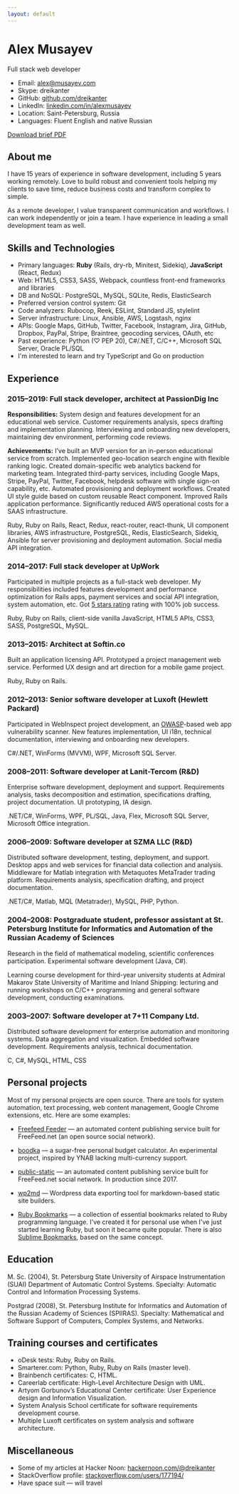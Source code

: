 ```yaml
---
layout: default
---
```


<div class="row">
  <div class="col-sm-12 col-md-8 col-lg-8">
    <h1>Alex Musayev</h1>
    <p class="lead">Full stack web developer</p>
    <ul>
      <li>
        Email:
        <a href="mailto:alex@musayev.com">alex@musayev.com</a>
      </li>
      <li>
        Skype: dreikanter
      </li>
      <li>
        GitHub:
        <a href="http://github.com/dreikanter">github.com/dreikanter</a>
      </li>
      <li>
        LinkedIn:
        <a href="https://linkedin.com/in/alexmusayev">linkedin.com/in/alexmusayev</a>
      </li>
      <li>
        Location: Saint-Petersburg, Russia
      </li>
      <li>
        Languages: Fluent English and native Russian
      </li>
    </ul>
  </div>
  <div class="col-xs-12 col-sm-12 col-md-4 col-lg-4 download-container">
    <a href="/alex-musayev-cv.pdf" class="btn btn-success">
      <i class="fas fa-cloud-download-alt"></i>
      Download brief PDF
    </a>
  </div>
</div>

## About me

I have 15 years of experience in software development, including 5 years working remotely. Love to build robust and convenient tools helping my clients to save time, reduce business costs and transform complex to simple.

As a remote developer, I value transparent communication and workflows. I can work independently or join a team. I have experience in leading a small development team as well.

## Skills and Technologies

- Primary languages: **Ruby** (Rails, dry-rb, Minitest, Sidekiq), **JavaScript** (React, Redux)
- Web: HTML5, CSS3, SASS, Webpack, countless front-end frameworks and libraries
- DB and NoSQL: PostgreSQL, MySQL, SQLite, Redis, ElasticSearch
- Preferred version control system: Git
- Code analyzers: Rubocop, Reek, ESLint, Standard JS, stylelint
- Server infrastructure: Linux, Ansible, AWS, Logstash, nginx
- APIs: Google Maps, GitHub, Twitter, Facebook, Instagram, Jira, GitHub, Dropbox, PayPal, Stripe, Braintree, geocoding services, OAuth, etc
- Past experience: Python (♡ PEP 20), C#/.NET, C/C++, Microsoft SQL Server, Oracle PL/SQL
- I'm interested to learn and try TypeScript and Go on production

## Experience

<h3><span class="text-muted">2015–2019:</span> <b>Full stack developer, architect</b> at PassionDig Inc</h3>

**Responsibilities:** System design and features development for an educational web service. Customer requirements analysis, specs drafting and implementation planning. Interviewing and onboarding new developers, maintaining dev environment, performing code reviews.

**Achievements:** I’ve built an MVP version for an in-person educational service from scratch. Implemented geo-location search engine with flexible ranking logic. Created domain-specific web analytics backend for marketing team. Integrated third-party services, including Google Maps, Stripe, PayPal, Twitter, Facebook, helpdesk software with single sign-on capability, etc. Automated provisioning and deployment workflows. Created UI style guide based on custom reusable React component. Improved Rails application performance. Significantly reduced AWS operational costs for a SAAS infrastructure.

<i class="fas fa-tools"></i> Ruby, Ruby on Rails, React, Redux, react-router, react-thunk, UI component libraries, AWS infrastructure, PostgreSQL, Redis, ElasticSearch, Sidekiq, Ansible for server provisioning and deployment automation. Social media API integration.

<h3><span class="text-muted">2014–2017:</span> <b>Full stack developer</b> at UpWork</h3>

Participated in multiple projects as a full-stack web developer. My responsibilities included features development and performance optimization for Rails apps, payment services and social API integration, system automation, etc. Got [5 stars rating](/upwork) rating with 100% job success.

<i class="fas fa-tools"></i> Ruby, Ruby on Rails, client-side vanilla JavaScript, HTML5 APIs, CSS3, SASS, PostgreSQL, MySQL.

<h3><span class="text-muted">2013–2015:</span> <b>Architect</b> at Softin.co</h3>

Built an application licensing API. Prototyped a project management web service. Performed UX design and art direction for a mobile game project.

<i class="fas fa-tools"></i> Ruby, Ruby on Rails.

<h3><span class="text-muted">2012–2013:</span> <b>Senior software developer</b> at Luxoft (Hewlett Packard)</h3>

Participated in WebInspect project development, an [OWASP](https://owasp.org)-based web app vulnerability scanner. New features implementation, UI i18n, technical documentation, interviewing and onboarding new developers.

<i class="fas fa-tools"></i> C#/.NET, WinForms (MVVM), WPF, Microsoft SQL Server.

<h3><span class="text-muted">2008–2011:</span> <b>Software developer</b> at Lanit-Tercom (R&D)</h3>

Enterprise software development, deployment and support. Requirements analysis, tasks decomposition and estimation, specifications drafting, project documentation. UI prototyping, IA design.

<i class="fas fa-tools"></i> .NET/C#, WinForms, WPF, PL/SQL, Java, Flex, Microsoft SQL Server, Microsoft Office integration.

<h3><span class="text-muted">2006–2009:</span> <b>Software developer</b> at SZMA LLC (R&D)</h3>

Distributed software development, testing, deployment, and support. Desktop apps and web services for financial data collection and analysis. Middleware for Matlab integration with Metaquotes MetaTrader trading platform. Requirements analysis, specification drafting, and project documentation.

<i class="fas fa-tools"></i> .NET/C#, Matlab, MQL (Metatrader), MySQL, PHP, Python.

<h3><span class="text-muted">2004–2008:</span> <b>Postgraduate student, professor assistant</b> at St. Petersburg Institute for Informatics and Automation of the Russian Academy of Sciences</h3>

Research in the field of mathematical modeling, scientific conferences participation. Experimental software development (Java, C#).

Learning course development for third-year university students at Admiral Makarov State University of Maritime and Inland Shipping: lecturing and running workshops on C/C++ programming and general software development, conducting examinations.

<h3><span class="text-muted">2003–2007:</span> <b>Software developer</b> at 7+11 Company Ltd.</h3>

Distributed software development for enterprise automation and monitoring systems. Data aggregation and visualization. Embedded software development. Requirements analysis, technical documentation.

<i class="fas fa-tools"></i> C, C#, MySQL, HTML, CSS

## Personal projects

Most of my personal projects are open source. There are tools for system automation, text processing, web content management, Google Chrome extensions, etc. Here are some examples:

- [Freefeed Feeder](https://frf.im) — an automated content publishing service built for FreeFeed.net (an open source social network).

- [boodka](https://github.com/dreikanter/boodka) — a sugar-free personal budget calculator. An experimental project, inspired by YNAB lacking multi-currency support.

- [public-static](https://github.com/dreikanter/public-static) — an automated content publishing service built for FreeFeed.net social network. In production since 2017.

- [wp2md](https://github.com/dreikanter/wp2md) — Wordpress data exporting tool for markdown-based static site builders.

- [Ruby Bookmarks](https://github.com/dreikanter/ruby-bookmarks) — a collection of essential bookmarks related to Ruby programming language. I've created it for personal use when I've just started learning Ruby, but soon it became quite popular. There is also [Sublime Bookmarks](https://github.com/dreikanter/sublime-bookmarks), based on the same concept.

## Education

M. Sc. (2004), St. Petersburg State University of Airspace Instrumentation (SUAI) Department of Automatic Control Systems. Specialty: Automatic Control and Information Processing Systems.

Postgrad (2008), St. Petersburg Institute for Informatics and Automation of the Russian Academy of Sciences (SPIIRAS). Specialty: Mathematical and Software Support of Computers, Complex Systems, and Networks.

## Training courses and certificates

- oDesk tests: Ruby, Ruby on Rails.
- Smarterer.com: Python, Ruby, Ruby on Rails (master level).
- Brainbench certificates: С, HTML.
- Careerlab certificate: High-Level Architecture Design with UML.
- Artyom Gorbunov’s Educational Center certificate: User Experience design and
Information Visualization.
- System Analysis School certificate for software requirements development course.
- Multiple Luxoft certificates on system analysis and software architecture.

## Miscellaneous

- Some of my articles at Hacker Noon: [hackernoon.com/@dreikanter](https://hackernoon.com/@dreikanter)
- StackOverflow profile: [stackoverflow.com/users/177194/](https://stackoverflow.com/users/177194/)
- Have space suit — will travel
